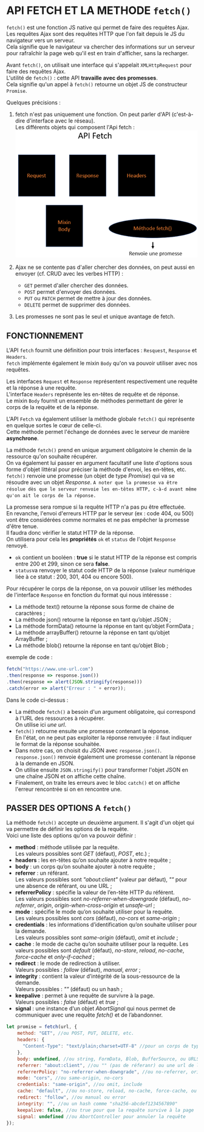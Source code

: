 # API FETCH ET LA METHODE `fetch()`

`fetch()` est une fonction JS native qui permet de faire des requêtes Ajax.<br>
Les requêtes Ajax sont des requêtes HTTP que l'on fait depuis le JS du navigateur vers un serveur.<br>
Cela signifie que le navigateur va chercher des informations sur un serveur pour rafraîchir la page web qu'il est en train d'afficher, sans la recharger.<br>

Avant `fetch()`, on utilisait une interface qui s'appelait `XMLHttpRequest` pour faire des requêtes Ajax.<br>
L'utilité de `fetch()` : cette API **travaille avec des promesses**.<br> 
Cela signifie qu'un appel à `fetch()` retourne un objet JS de constructeur `Promise`.

Quelques précisions :
1. fetch n'est pas uniquement une fonction. On peut parler d'API (c'est-à-dire d'interface avec le réseau).<br>
Les différents objets qui composent l'Api fetch :<br>
![](./assets/api-fetch.png)

2. Ajax ne se contente pas d'aller chercher des données, on peut aussi en envoyer (cf. CRUD avec les verbes HTTP) :<br>
   * `GET` permet d'aller chercher des données.
   * `POST` permet d'envoyer des données.
   * `PUT` ou `PATCH` permet de mettre à jour des données.
   * `DELETE` permet de supprimer des données.

3. Les promesses ne sont pas le seul et unique avantage de fetch.

## FONCTIONNEMENT 

L'API `fetch` fournit une définition pour trois interfaces : `Resquest`, `Response` et `Headers`.<br>
`fetch` implémente également le mixin `Body` qu'on va pouvoir utiliser avec nos requêtes.

Les interfaces `Request` et `Response` représentent respectivement une requête et la réponse à une requête.<br>
L'interface `Headers` représente les en-têtes de requête et de réponse.<br>
Le mixin `Body` fournit un ensemble de méthodes permettant de gérer le corps de la requête et de la réponse.<br>

L'API `Fetch` va également utiliser la méthode globale `fetch()` qui représente en quelque sortes le cœur de celle-ci.<br>
Cette méthode permet l'échange de données avec le serveur de manière **asynchrone**.<br>

La méthode `fetch()` prend en unique argument obligatoire le chemin de la ressource qu'on souhaite récupérer.<br>
On va également lui passer en argument facultatif une liste d'options sous forme d'objet littéral pour préciser la méthode d'envoi, les en-têtes, etc.<br>
`fetch()` renvoie une promesse (un objet de type _Promise_) qui va se résoudre avec un objet _Response_.
`A noter que la promesse va être résolue dès que le serveur renvoie les en-têtes HTTP, c-à-d avant même qu'on ait le corps de la réponse.`

La promesse sera rompue si la requête HTTP n'a pas pu être effectuée.<br>
En revanche, l'envoi d'erreurs HTTP par le serveur (ex : code 404, ou 500) vont être considérées comme normales et ne pas empêcher la promesse d'être tenue.<br>
Il faudra donc vérifier le statut HTTP de la réponse.<br>
On utilisera pour cela les **propriétés** `ok` et `status` de l'objet `Response` renvoyé.
* `ok` contient un booléen : **true** si le statut HTTP de la réponse est compris entre 200 et 299, sinon ce sera **false**.
* `status`va renvoyer le statut code HTTP de la réponse (valeur numérique liée à ce statut : 200, 301, 404 ou encore 500).

Pour récupérer le corps de la réponse, on va pouvoir utiliser les méthodes de l'interface `Response` en fonction du format qui nous intéressse :
* La méthode text() retourne la réponse sous forme de chaine de caractères ; 
* La méthode json() retourne la réponse en tant qu’objet JSON ; 
* La méthode formData() retourne la réponse en tant qu’objet FormData ; 
* La méthode arrayBuffer() retourne la réponse en tant qu’objet ArrayBuffer ; 
* La méthode blob() retourne la réponse en tant qu’objet Blob ;

exemple de code : 
```javascript
fetch("https://www.une-url.com")
.then(response => response.json())
.then(response => alert(JSON.stringify(response)))
.catch(error => alert("Erreur : " + error));
```
Dans le code ci-dessus :<br> 
* La méthode `fetch()` a besoin d'un argument obligatoire, qui correspond à l'URL des ressources à récupérer.<br>
On utilise ici _une url_.<br>
* `fetch()` retourne ensuite une promesse contenant la réponse.<br>
En l'état, on ne peut pas exploiter la réponse renvoyée : il faut indiquer le format de la réponse souhaitée.<br>
* Dans notre cas, on choisit du JSON avec `response.json()`.<br>
`response.json()` renvoie également une promesse contenant la réponse à la demande en JSON.<br>
* On utilise ensuite `JSON.stringify()` pour transformer l'objet JSON en une chaîne JSON et on affiche cette chaîne.<br>
* Finalement, on traite les erreurs avec le bloc `catch()` et on affiche l'erreur rencontrée si on en rencontre une.

## PASSER DES OPTIONS A `fetch()`

La méthode `fetch()` accepte un deuxième argument. Il s'agit d'un objet qui va permettre de définir les options de la requête.<br>
Voici une liste des options qu'on va pouvoir définir :
* **method** : méthode utilisée par la requête.<br> 
Les valeurs possibles sont _GET_ (défaut), _POST_, etc.) ; 
* **headers** : les en-têtes qu’on souhaite ajouter à notre requête ; 
* **body** : un corps qu’on souhaite ajouter à notre requête ; 
* **referrer** : un référant.<br> 
Les valeurs possibles sont _"about:client"_ (valeur par défaut), _""_ pour une absence de référant, ou une URL ; 
* **referrerPolicy** : spécifie la valeur de l’en-tête HTTP du référent.<br> 
Les valeurs possibles sont _no-referrer-when-downgrade_ (défaut), _no-referrer_, _origin_, _origin-when-cross-origin_ et _unsafe-url_ ; 
* **mode** : spécifie le mode qu’on souhaite utiliser pour la requête.<br> 
Les valeurs possibles sont _cors_ (défaut), _no-cors_ et _same-origin_ ; 
* **credentials** : les informations d’identification qu’on souhaite utiliser pour la demande.<br> 
Les valeurs possibles sont _same-origin_ (défaut), _omit_ et _include_ ; 
* **cache** : le mode de cache qu’on souhaite utiliser pour la requête.
Les valeurs possibles sont _default_ (défaut), _no-store_, _reload_, _no-cache_, _force-cache_ et _only-if-cached_ ; 
* **redirect** : le mode de redirection à utiliser.<br> 
Valeurs possibles : _follow_ (défaut), _manual_, _error_ ; 
* **integrity** : contient la valeur d’intégrité de la sous-ressource de la demande.<br>
Valeurs possibles : _""_ (défaut) ou un hash ; 
* **keepalive** : permet à une requête de survivre à la page.<br> 
Valeurs possibles : _false_ (défaut) et _true_ ; 
* **signal** : une instance d‘un objet _AbortSignal_ qui nous permet de communiquer avec une requête _fetch()_ et de l’abandonner.

```javascript
let promise = fetch(url, {
    method: "GET", //ou POST, PUT, DELETE, etc.
    headers: {
      "Content-Type": "text/plain;charset=UTF-8" //pour un corps de type chaine
    },
    body: undefined, //ou string, FormData, Blob, BufferSource, ou URLSearchParams
    referrer: "about:client", //ou "" (pas de réferanr) ou une url de l'origine
    referrerPolicy: "no-referrer-when-downgrade", //ou no-referrer, origin, same-origin...
    mode: "cors", //ou same-origin, no-cors
    credentials: "same-origin", //ou omit, include
    cache: "default", //ou no-store, reload, no-cache, force-cache, ou only-if-cached
    redirect: "follow", //ou manual ou error
    integrity: "", //ou un hash comme "sha256-abcdef1234567890"
    keepalive: false, //ou true pour que la requête survive à la page
    signal: undefined //ou AbortController pour annuler la requête
});
```
